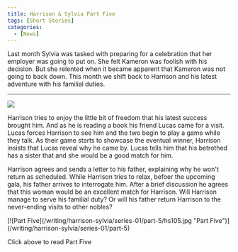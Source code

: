 ```yaml
---
title: Harrison & Sylvia Part Five
tags: [Short Stories]
categories:
  - [News]
---
```

Last month Sylvia was tasked with preparing for a celebration that her employer was going to put on. She felt Kameron was foolish with his decision.  But she relented when it became apparent that Kameron was not going to back down. This month we shift back to Harrison and his latest adventure with his familial duties.<!-- more --><hr class="clear-both center-fade"/><div class="embedded-image-left">![](/writing/harrison-sylvia/series-01/harrison-sylvia-1.jpg)</div> 

Harrison tries to enjoy the little bit of freedom that his latest success brought him.  And as he is reading a book his friend Lucas came for a visit. Lucas forces Harrison to see him and the two begin to play a game while they talk. As their game starts to showcase the eventual winner, Harrison insists that Lucas reveal why he came by. Lucas tells him that his betrothed has a sister that and she would be a good match for him.

Harrison agrees and sends a letter to his father, explaining why he won't return as scheduled. While Harrison tries to relax, befoer the upcoming gala, his father arrives to interrogate him.  After a brief discussion he agrees that this woman would be an excellent match for Harrison. Will Harrison manage to serve his familial duty?  Or will his father return Harrison to the never-ending visits to other nobles?

<div class="clear-both center">
[![Part Five](/writing/harrison-sylvia/series-01/part-5/hs105.jpg "Part Five")](/writing/harrison-sylvia/series-01/part-5)<p>Click above to read Part Five</p></div>